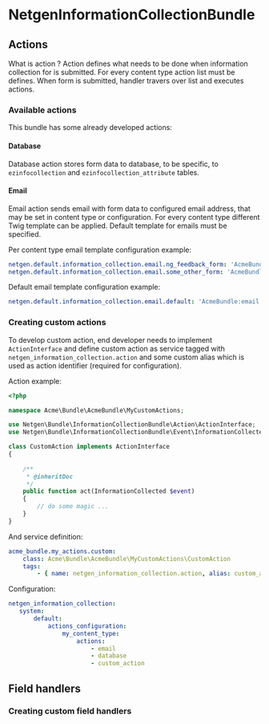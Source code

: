 NetgenInformationCollectionBundle
=================================

## Actions

What is action ? Action defines what needs to be done when information collection for is submitted. 
For every content type action list must be defines. When form is submitted, handler travers over list and executes actions. 

### Available actions

This bundle has some already developed actions:

#### Database

Database action stores form data to database, to be specific, to `ezinfocollection` and `ezinfocollection_attribute` tables.

#### Email

Email action sends email with form data to configured email address, that may be set in content type or configuration.
For every content type different Twig template can be applied. Default template for emails must be specified.

Per content type email template configuration example:

```yaml
netgen.default.information_collection.email.ng_feedback_form: 'AcmeBundle:email:ng_feedback_form.html.twig'
netgen.default.information_collection.email.some_other_form: 'AcmeBundle:email:some_other_form.html.twig'
```

Default email template configuration example:

```yaml
netgen.default.information_collection.email.default: 'AcmeBundle:email:default.html.twig'
```

### Creating custom actions

To develop custom action, end developer needs to implement `ActionInterface` 
and define custom action as service tagged with `netgen_information_collection.action` and some custom alias which is used as
action identifier (required for configuration).

Action example:

```php
<?php

namespace Acme\Bundle\AcmeBundle\MyCustomActions;

use Netgen\Bundle\InformationCollectionBundle\Action\ActionInterface;
use Netgen\Bundle\InformationCollectionBundle\Event\InformationCollected;

class CustomAction implements ActionInterface
{
    
    /**
     * @inheritDoc
     */
    public function act(InformationCollected $event)
    {
        // do some magic ...
    }
}
```

And service definition:

```yml
acme_bundle.my_actions.custom:
    class: Acme\Bundle\AcmeBundle\MyCustomActions\CustomAction
    tags:
        - { name: netgen_information_collection.action, alias: custom_action }
```

Configuration:

```yml
netgen_information_collection:
   system:
       default:
           actions_configuration:
               my_content_type:
                   actions:
                       - email
                       - database
                       - custom_action
```

## Field handlers

### Creating custom field handlers